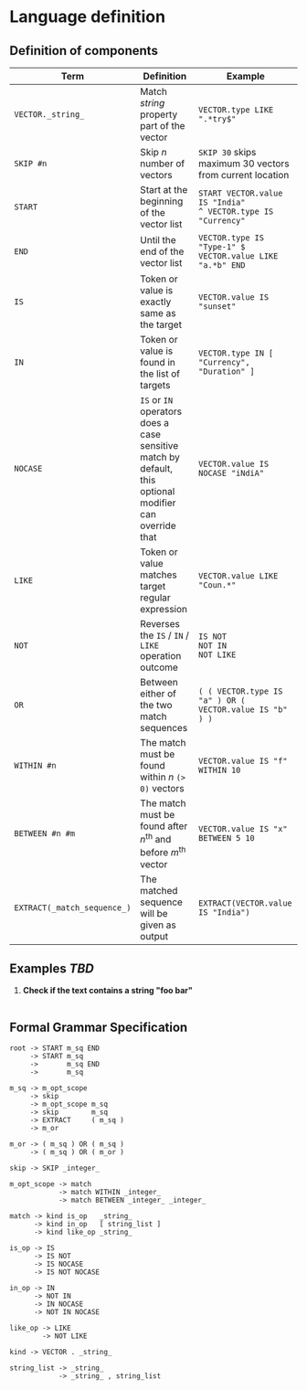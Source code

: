 # Language definition 

## Definition of components
| Term                        | Definition                                                                                               | Example                                                          |
|-----------------------------|----------------------------------------------------------------------------------------------------------|------------------------------------------------------------------|
| `VECTOR._string_`           | Match _string_ property part of the vector                                                               | `VECTOR.type LIKE ".*try$"`                                      |
| `SKIP #n`                   | Skip _n_ number of vectors                                                                               | `SKIP 30` skips maximum 30 vectors from current location         |
| `START`                     | Start at the beginning of the vector list                                                                | `START VECTOR.value IS "India"`<br>`^ VECTOR.type IS "Currency"` |
| `END`                       | Until the end of the vector list                                                                         | `VECTOR.type IS "Type-1" $`<br>`VECTOR.value LIKE "a.*b" END`    |
| `IS`                        | Token or value is exactly same as the target                                                             | `VECTOR.value IS "sunset"`                                       |
| `IN`                        | Token or value is found in the list of targets                                                           | `VECTOR.type IN [ "Currency", "Duration" ]`                      |
| `NOCASE`                    | `IS` or `IN` operators does a case sensitive match by default, this optional modifier can override that  | `VECTOR.value IS NOCASE "iNdiA"`                                 |
| `LIKE`                      | Token or value matches target regular expression                                                         | `VECTOR.value LIKE "Coun.*"`                                     |
| `NOT`                       | Reverses the `IS` / `IN` / `LIKE` operation outcome                                                      | `IS NOT`<br>`NOT IN`<br>`NOT LIKE`                               |
| `OR`                        | Between either of the two match sequences                                                                | `( ( VECTOR.type IS "a" ) OR ( VECTOR.value IS "b" ) )`          |
| `WITHIN #n`                 | The match must be found within _n_ `(> 0)` vectors                                                       | `VECTOR.value IS "f" WITHIN 10`                                  |
| `BETWEEN #n #m`             | The match must be found after _n_<sup>th</sup> and before _m_<sup>th</sup> vector                        | `VECTOR.value IS "x" BETWEEN 5 10`                               |
| `EXTRACT(_match_sequence_)` | The matched sequence will be given as output                                                             | `EXTRACT(VECTOR.value IS "India")`                               |

## Examples _**TBD**_
1. **Check if the text contains a string "foo bar"**
    ```
    ```

## Formal Grammar Specification
```
root -> START m_sq END
     -> START m_sq
     ->       m_sq END
     ->       m_sq

m_sq -> m_opt_scope
     -> skip
     -> m_opt_scope m_sq
     -> skip        m_sq
     -> EXTRACT     ( m_sq )
     -> m_or

m_or -> ( m_sq ) OR ( m_sq )
     -> ( m_sq ) OR ( m_or )

skip -> SKIP _integer_

m_opt_scope -> match
            -> match WITHIN _integer_
            -> match BETWEEN _integer_ _integer_

match -> kind is_op   _string_
      -> kind in_op   [ string_list ]
      -> kind like_op _string_

is_op -> IS
      -> IS NOT
      -> IS NOCASE
      -> IS NOT NOCASE

in_op -> IN
      -> NOT IN
      -> IN NOCASE
      -> NOT IN NOCASE

like_op -> LIKE
        -> NOT LIKE

kind -> VECTOR . _string_

string_list -> _string_
            -> _string_ , string_list
```
